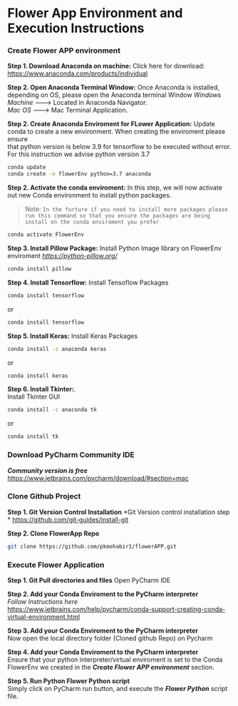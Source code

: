 # Flower App Environment and Execution Instructions 
### Create Flower APP environment
**Step 1. Download Anaconda on machine:**
Click here for download:  
https://www.anaconda.com/products/individual

**Step 2. Open Anaconda Terminal Window:**
Once Anaconda is installed, depending on OS, please open the Anaconda terminal Window
*Windows Machine* ---> Located in Anaconda Navigator.   
*Mac OS* ---> Mac Terminal Application. 

**Step 2. Create Anaconda Enviroment for FLower Application:**
Update conda to create a new environment. When creating the enviroment please ensure  
that python version is below 3.9 for tensorflow to be executed without error. For this instruction we advise python version 3.7
```sh
conda update
conda create -n flowerEnv python=3.7 anaconda
```
**Step 2. Activate the conda enviroment:**
In this step, we will now activate out new Conda environment to install python packages. 

> Note: `In the furture if you need to install more packages please run this command so that you ensure the packages are being install on the conda enviroment you prefer`

```sh
conda activate FlowerEnv
```
**Step 3. Install Pillow Package:**
Install Python Image library on FlowerEnv enviroment
*https://python-pillow.org/*
```sh
conda install pillow
```
**Step 4. Install Tensorflow:**
Install Tensoflow Packages
```sh
conda install tensorflow
```
or
```sh
conda install tensorflow
```
**Step 5. Install Keras:**
Install Keras Packages
```sh
conda install -c anaconda keras
```
or
```sh
conda install keras
```
**Step 6. Install Tkinter:**.   
Install Tkinter GUI
```sh
conda install -c anaconda tk
```
or
```sh
conda install tk
```
### Download PyCharm Community IDE
***Community version is free*** 
https://www.jetbrains.com/pycharm/download/#section=mac

### Clone Github Project 
**Step 1. Git Version Control Installation**
*Git Version control installation step *
https://github.com/git-guides/install-git

**Step 2. Clone FlowerApp Repo**
```sh
git clone https://github.com/pkmohabir1/flowerAPP.git
```

### Execute Flower Application
**Step 1. Git Pull directories and files**
Open PyCharm IDE  

**Step 2. Add your Conda Enviroment to the PyCharm interpreter**  
*Follow Instructions here*  
https://www.jetbrains.com/help/pycharm/conda-support-creating-conda-virtual-environment.html 

**Step 3. Add your Conda Enviroment to the PyCharm interpreter**  
Now open the local directory folder (Cloned github Repo) on Pycharm  

**Step 4. Add your Conda Enviroment to the PyCharm interpreter**  
Ensure that your python interpreter/virtual enviroment is set to the Conda FlowerEnv we     created in the ***Create Flower APP environment*** section.  

**Step 5. Run Python Flower Python script**  
Simply click on PyCharm run button, and execute the ***Flower Python*** script file. 


